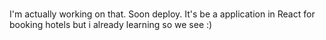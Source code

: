 #
I'm actually working on that. Soon deploy.
It's be a application in React for booking hotels but i already learning so we see :)
